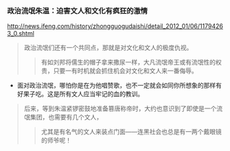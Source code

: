 ### 政治流氓朱温：迫害文人和文化有疯狂的激情
http://news.ifeng.com/history/zhongguogudaishi/detail_2012_01/06/11794263_0.shtml
>政治流氓们还有一个共同点，那就是对文化和文人的极度仇视。
>>有如刘邦将儒生的帽子拿来撒尿一样，大凡流氓帝王或有流氓性的权贵，只要一有时机就会抓住机会对文化和文人来一番侮辱。
- 面对政治流氓，哪怕你是在为他唱赞歌，也不一定就会如同你所想象的那样有好果子吃。这是所有文人应当牢记的血的教训。
>后来，等到朱温紧锣密鼓地准备篡唐称帝时，大约也意识到了即使是一个流氓集团，也需要有几个文人，
>>尤其是有名气的文人来装点门面——连黑社会也总是有一两个戴眼镜的师爷呢！
